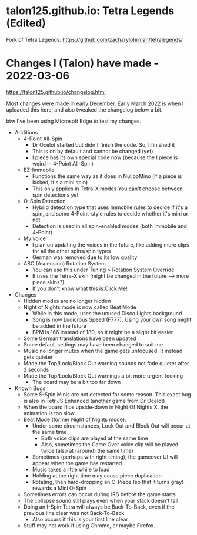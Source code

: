 # talon125.github.io: Tetra Legends (Edited)


Fork of Tetra Legends: https://github.com/zacharylohrman/tetralegends/


Changes I (Talon) have made - 2022-03-06
========================================


https://talon125.github.io/changelog.html

Most changes were made in early December. Early March 2022 is when I uploaded this here, and also tweaked the changelog below a bit.

btw I've been using Microsoft Edge to test my changes.

*   Additions
    *   4-Point All-Spin
        *   Dr Ocelot started but didn't finish the code. So, I finished it
        *   This is on by default and cannot be changed (yet)
        *   I piece has its own special code now (because the I piece is weird in 4-Point All-Spin)
    *   EZ-Immobile
        *   Functions the same way as it does in NullpoMino (if a piece is kicked, it's a mini spin)
        *   This only applies in Tetra-X modes You can't choose between spin detections yet
    *   O-Spin Detection
        *   Hybrid detection type that uses Immobile rules to decide if it's a spin, and some 4-Point-style rules to decide whether it's mini or not
        *   Detection is used in all spin-enabled modes (both Immobile and 4-Point)
    *   My voice
        *   I plan on updating the voices in the future, like adding more clips for all the other spins/spin types
        *   German was removed due to its low quality
    *   ASC (Ascension) Rotation System
        *   You can use this under Tuning > Rotation System Override
        *   It uses the Tetra-X skin (might be changed in the future --> more piece skins?)
        *   If you don't know what this is:[Click Me!](https://asc.winternebs.com/assets/home/kicktablesq.gif)
*   Changes
    *   Hidden modes are no longer hidden
    *   Night of Nights mode is now called Beat Mode
        *   While in this mode, uses the unused Disco Lights background
        *   Song is now Ludicrous Speed (F777). Using your own song might be added in the future
        *   BPM is 166 instead of 180, so it might be a slight bit easier
    *   Some German translations have been updated
    *   Some default settings may have been changed to suit me
    *   Music no longer mutes when the game gets unfocused. It instead gets quieter
    *   Made the Top/Lock/Block Out warning sounds not fade quieter after 2 seconds
    *   Made the Top/Lock/Block Out warnings a bit more urgent-looking
        *   The board may be a bit too far down
*   Known Bugs
    *   Some S-Spin Minis are not detected for some reason. This exact bug is also in Tetr.JS Enhanced (another game from Dr Ocelot)
    *   When the board flips upside-down in Night Of Nights X, the animation is too slow
    *   Beat Mode (former Night of Nights mode):
        *   Under some circumstances, Lock Out and Block Out will occur at the same time
            *   Both voice clips are played at the same time
            *   Also, sometimes the Game Over voice clip will be played twice (also at (around) the same time)
        *   Sometimes (perhaps with right timing), the gameover UI will appear when the game has restarted
        *   Music takes a little while to load
        *   Holding at the right time may cause piece duplication
        *   Rotating, then hard-dropping an O-Piece (so that it turns gray) rewards a Mini O-Spin
    *   Sometimes errors can occur during IRS before the game starts
    *   The collapse sound still plays even when your stack doesn't fall
    *   Doing an I-Spin Tetra will always be Back-To-Back, even if the previous line clear was not Back-To-Back
        *   Also occurs if this is your first line clear
    *   Stuff may not work if using Chrome, or maybe Firefox.
